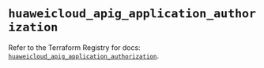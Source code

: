 # `huaweicloud_apig_application_authorization`

Refer to the Terraform Registry for docs: [`huaweicloud_apig_application_authorization`](https://registry.terraform.io/providers/huaweicloud/huaweicloud/1.71.1/docs/resources/apig_application_authorization).
